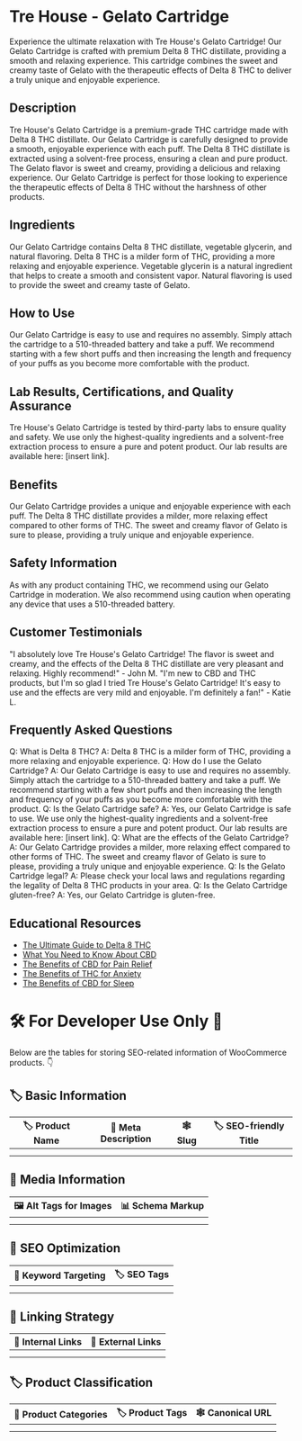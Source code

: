 # Tre House - Gelato Cartridge
Experience the ultimate relaxation with Tre House's Gelato Cartridge! Our Gelato Cartridge is crafted with premium Delta 8 THC distillate, providing a smooth and relaxing experience. This cartridge combines the sweet and creamy taste of Gelato with the therapeutic effects of Delta 8 THC to deliver a truly unique and enjoyable experience. 
## Description
Tre House's Gelato Cartridge is a premium-grade THC cartridge made with Delta 8 THC distillate. Our Gelato Cartridge is carefully designed to provide a smooth, enjoyable experience with each puff. The Delta 8 THC distillate is extracted using a solvent-free process, ensuring a clean and pure product. The Gelato flavor is sweet and creamy, providing a delicious and relaxing experience. Our Gelato Cartridge is perfect for those looking to experience the therapeutic effects of Delta 8 THC without the harshness of other products. 
## Ingredients
Our Gelato Cartridge contains Delta 8 THC distillate, vegetable glycerin, and natural flavoring. Delta 8 THC is a milder form of THC, providing a more relaxing and enjoyable experience. Vegetable glycerin is a natural ingredient that helps to create a smooth and consistent vapor. Natural flavoring is used to provide the sweet and creamy taste of Gelato. 
## How to Use
Our Gelato Cartridge is easy to use and requires no assembly. Simply attach the cartridge to a 510-threaded battery and take a puff. We recommend starting with a few short puffs and then increasing the length and frequency of your puffs as you become more comfortable with the product. 
## Lab Results, Certifications, and Quality Assurance
Tre House's Gelato Cartridge is tested by third-party labs to ensure quality and safety. We use only the highest-quality ingredients and a solvent-free extraction process to ensure a pure and potent product. Our lab results are available here: [insert link]. 
## Benefits
Our Gelato Cartridge provides a unique and enjoyable experience with each puff. The Delta 8 THC distillate provides a milder, more relaxing effect compared to other forms of THC. The sweet and creamy flavor of Gelato is sure to please, providing a truly unique and enjoyable experience. 
## Safety Information
As with any product containing THC, we recommend using our Gelato Cartridge in moderation. We also recommend using caution when operating any device that uses a 510-threaded battery. 
## Customer Testimonials
"I absolutely love Tre House's Gelato Cartridge! The flavor is sweet and creamy, and the effects of the Delta 8 THC distillate are very pleasant and relaxing. Highly recommend!" - John M.
"I'm new to CBD and THC products, but I'm so glad I tried Tre House's Gelato Cartridge! It's easy to use and the effects are very mild and enjoyable. I'm definitely a fan!" - Katie L.
## Frequently Asked Questions
Q: What is Delta 8 THC?
A: Delta 8 THC is a milder form of THC, providing a more relaxing and enjoyable experience.
Q: How do I use the Gelato Cartridge?
A: Our Gelato Cartridge is easy to use and requires no assembly. Simply attach the cartridge to a 510-threaded battery and take a puff. We recommend starting with a few short puffs and then increasing the length and frequency of your puffs as you become more comfortable with the product. 
Q: Is the Gelato Cartridge safe?
A: Yes, our Gelato Cartridge is safe to use. We use only the highest-quality ingredients and a solvent-free extraction process to ensure a pure and potent product. Our lab results are available here: [insert link].
Q: What are the effects of the Gelato Cartridge?
A: Our Gelato Cartridge provides a milder, more relaxing effect compared to other forms of THC. The sweet and creamy flavor of Gelato is sure to please, providing a truly unique and enjoyable experience. 
Q: Is the Gelato Cartridge legal?
A: Please check your local laws and regulations regarding the legality of Delta 8 THC products in your area. 
Q: Is the Gelato Cartridge gluten-free?
A: Yes, our Gelato Cartridge is gluten-free. 
## Educational Resources
- [The Ultimate Guide to Delta 8 THC](https://www.trehouse.com/blog/delta-8-thc-guide/)
- [What You Need to Know About CBD](https://www.trehouse.com/blog/what-you-need-to-know-about-cbd/)
- [The Benefits of CBD for Pain Relief](https://www.trehouse.com/blog/the-benefits-of-cbd-for-pain-relief/)
- [The Benefits of THC for Anxiety](https://www.trehouse.com/blog/the-benefits-of-thc-for-anxiety/)
- [The Benefits of CBD for Sleep](https://www.trehouse.com/blog/the-benefits-of-cbd-for-sleep/)
# 🛠️ For Developer Use Only 🔐

Below are the tables for storing SEO-related information of WooCommerce products. 👇

## 🏷️ Basic Information 

| 🏷️ Product Name | 📝 Meta Description | 🕸️ Slug | 🏷️ SEO-friendly Title |
| -------------- | ------------------ | ------ | ---------------------- |
|                |                    |        |                        |
|                |                    |        |                        |

## 📸 Media Information

| 🖼️ Alt Tags for Images | 📊 Schema Markup |
| --------------------- | --------------- |
|                       |                 |
|                       |                 |

## 🔎 SEO Optimization

| 🎯 Keyword Targeting | 🏷️ SEO Tags |
| ------------------- | ---------- |
|                     |            |
|                     |            |

## 🔗 Linking Strategy 

| 🔗 Internal Links | 🔗 External Links |
| ---------------- | ---------------- |
|                  |                  |
|                  |                  |

## 🏷️ Product Classification 

| 📂 Product Categories | 🏷️ Product Tags | 🕸️ Canonical URL |
| ------------------ | ------------ | ------------- |
|                    |              |               |
|                    |              |               |
